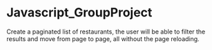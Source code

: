 # Javascript_GroupProject
Create a paginated list of restaurants, the user will be able to filter the results and move from page to page, all without the  page reloading.
